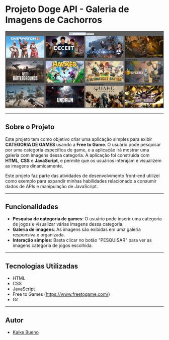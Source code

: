 # **Projeto Doge API - Galeria de Imagens de Cachorros**

![](./image.png)  

---

## **Sobre o Projeto**

Este projeto tem como objetivo criar uma aplicação simples para exibir **CATEGORIA DE GAMES** usando a **Free to Game**. O usuário pode pesquisar por uma categoria específica de game, e a aplicação irá mostrar uma galeria com imagens dessa categoria. A aplicação foi construída com **HTML**, **CSS** e **JavaScript**, e permite que os usuários interajam e visualizem as imagens dinamicamente.

Este projeto faz parte das atividades de desenvolvimento front-end utilizei como exemplo para expandir minhas habilidades relacionado a consumir dados de APIs e manipulação de JavaScript.

---

## **Funcionalidades**

- **Pesquisa de categoria de games**: O usuário pode inserir uma categoria de jogos e visualizar várias imagens dessa categoria.
- **Galeria de imagens**: As imagens são exibidas em uma galeria responsiva e organizada.
- **Interação simples**: Basta clicar no botão "PESQUISAR" para ver as imagens categoria de jogos escolhida.

---

## **Tecnologias Utilizadas**

- HTML
- CSS
- JavaScript
- Free to Games (https://www.freetogame.com/)
- Git

---

## **Autor**

- [Kaike Bueno](https://www.linkedin.com/in/kaike-bueno-3b10a82b1/)  